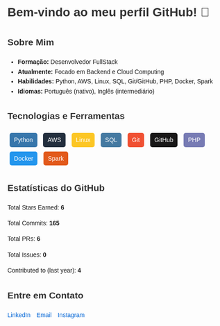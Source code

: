 <!DOCTYPE html>
<html lang="pt-BR">
<head>
    <meta charset="UTF-8">
    <meta name="viewport" content="width=device-width, initial-scale=1.0">
    <title>Meu Perfil GitHub</title>
    <style>
        body {
            font-family: Arial, sans-serif;
            line-height: 1.6;
            margin: 20px;
        }
        h1, h2 {
            color: #333;
        }
        .badge {
            display: inline-block;
            padding: 5px 10px;
            margin: 5px;
            border-radius: 5px;
            color: white;
            font-size: 14px;
        }
        .contact a {
            margin-right: 10px;
            text-decoration: none;
            color: #0366d6;
        }
        .contact a:hover {
            text-decoration: underline;
        }
    </style>
</head>
<body>

<h1>Bem-vindo ao meu perfil GitHub! 👋</h1>

<h2>Sobre Mim</h2>
<ul>
    <li><strong>Formação:</strong> Desenvolvedor FullStack</li>
    <li><strong>Atualmente:</strong> Focado em Backend e Cloud Computing</li>
    <li><strong>Habilidades:</strong> Python, AWS, Linux, SQL, Git/GitHub, PHP, Docker, Spark</li>
    <li><strong>Idiomas:</strong> Português (nativo), Inglês (intermediário)</li>
</ul>

<h2>Tecnologias e Ferramentas</h2>
<div>
    <span class="badge" style="background-color: #3776AB;">Python</span>
    <span class="badge" style="background-color: #232F3E;">AWS</span>
    <span class="badge" style="background-color: #FCC624;">Linux</span>
    <span class="badge" style="background-color: #4479A1;">SQL</span>
    <span class="badge" style="background-color: #F05032;">Git</span>
    <span class="badge" style="background-color: #181717;">GitHub</span>
    <span class="badge" style="background-color: #777BB4;">PHP</span>
    <span class="badge" style="background-color: #2496ED;">Docker</span>
    <span class="badge" style="background-color: #E25A1C;">Spark</span>
</div>

<h2>Estatísticas do GitHub</h2>
<p>Total Stars Earned: <strong>6</strong></p>
<p>Total Commits: <strong>165</strong></p>
<p>Total PRs: <strong>6</strong></p>
<p>Total Issues: <strong>0</strong></p>
<p>Contributed to (last year): <strong>4</strong></p>

<h2>Entre em Contato</h2>
<div class="contact">
    <a href="https://www.linkedin.com/in/carlos-alberto-alves-ribeiro-0b5b34278" target="_blank">LinkedIn</a>
    <a href="mailto:carlosribeiro.cr146@gmail.com">Email</a>
    <a href="https://www.instagram.com/clsabt/" target="_blank">Instagram</a>
</div>

</body>
</html>
